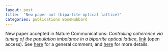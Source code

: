 ```yaml
---
layout: post
title:  "New paper out (bipartite optical lattice)"
categories: publications BoseHubbard
---
```


New paper accepted in Nature Communications: *Controlling coherence via tuning of the population imbalance in a bipartite optical lattice*, [link][link-NC] (open access). See [here][link-UU] for a general comment, and [here][link-research] for more details.

[link-NC]:       http://www.nature.com/ncomms/2014/141211/ncomms6735/full/ncomms6735.html
[link-UU]:       https://www.uu.nl/en/news/theories-of-high-temperature-superconductivity-may-misunderstand-the-role-of-oxygen
[link-research]: /research.html#bosehubbard
